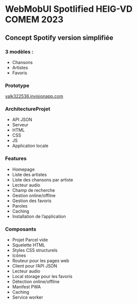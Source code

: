 # WebMobUI Spotlified HEIG-VD COMEM 2023

## Concept Spotify version simplifiée

### 3 modèles :
- Chansons
- Artistes
- Favoris

### Prototype
[yalk322536.invisionapp.com](https://yalk322536.invisionapp.com/console/share/AFRXSE96TUD)

### ArchitectureProjet
- API JSON
- Serveur
- HTML
- CSS
- JS
- Application locale

### Features
- Homepage
- Liste des artistes
- Liste des chansons par artiste
- Lecteur audio
- Champ de recherche
- Gestion online/offline
- Gestion des favoris
- Paroles
- Caching
- Installation de l’application

### Composants
- Projet Parcel vide
- Squelette HTML
- Styles CSS structurels
- Icônes
- Routeur pour les pages web
- Client pour l’API JSON
- Lecteur audio
- Local storage pour les favoris
- Détection online/offline
- Manifest PWA
- Caching
- Service worker






